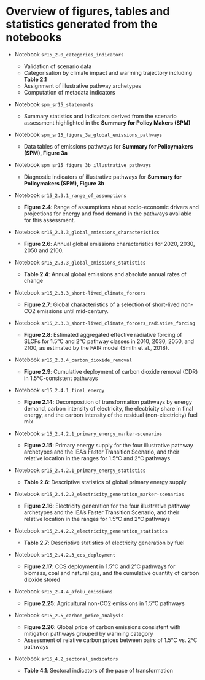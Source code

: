 # Overview of figures, tables and statistics generated from the notebooks

 - Notebook `sr15_2.0_categories_indicators`
   - Validation of scenario data
   - Categorisation by climate impact and warming trajectory
     including **Table 2.1**
   - Assignment of illustrative pathway archetypes
   - Computation of metadata indicators

 - Notebook `spm_sr15_statements`
   - Summary statistics and indicators
     derived from the scenario assessment
     highlighted in the **Summary for Policy Makers (SPM)**

 - Notebook `spm_sr15_figure_3a_global_emissions_pathways`
   - Data tables of emissions pathways
     for **Summary for Policymakers (SPM), Figure 3a**

 - Notebook `spm_sr15_figure_3b_illustrative_pathways`
   - Diagnostic indicators of illustrative pathways
     for **Summary for Policymakers (SPM), Figure 3b**

 - Notebook `sr15_2.3.1_range_of_assumptions`
   - **Figure 2.4**: Range of assumptions about socio-economic drivers and
     projections for energy and food demand in the pathways available
     for this assessment.

 - Notebook `sr15_2.3.3_global_emissions_characteristics`
   - **Figure 2.6**: Annual global emissions characteristics
     for 2020, 2030, 2050 and 2100.

 - Notebook `sr15_2.3.3_global_emissions_statistics`
   - **Table 2.4**: Annual global emissions and absolute annual rates of change

 - Notebook `sr15_2.3.3_short-lived_climate_forcers`
   - **Figure 2.7**: Global characteristics of a selection of short-lived
     non-CO2 emissions until mid-century.

 - Notebook `sr15_2.3.3_short-lived_climate_forcers_radiative_forcing`
   - **Figure 2.8**: Estimated aggregated effective radiative forcing of SLCFs
     for 1.5°C and 2°C pathway classes in 2010, 2030, 2050, and 2100,
     as estimated by the FAIR model (Smith et al., 2018).

 - Notebook `sr15_2.3.4_carbon_dioxide_removal`
   - **Figure 2.9**: Cumulative deployment of carbon dioxide removal (CDR)
     in 1.5°C-consistent pathways

 - Notebook `sr15_2.4.1_final_energy`
   - **Figure 2.14**: Decomposition of transformation pathways by energy demand,
     carbon intensity of electricity, the electricity share in final energy,
     and the carbon intensity of the residual (non-electricity) fuel mix

 - Notebook `sr15_2.4.2.1_primary_energy_marker-scenarios`
   - **Figure 2.15**: Primary energy supply for the four illustrative pathway
     archetypes and the IEA’s Faster Transition Scenario, and their relative
     location in the ranges for 1.5°C and 2°C pathways

 - Notebook `sr15_2.4.2.1_primary_energy_statistics`
   - **Table 2.6**: Descriptive statistics of global primary energy supply

 - Notebook `sr15_2.4.2.2_electricity_generation_marker-scenarios`
   - **Figure 2.16**: Electricity generation for the four illustrative pathway
     archetypes and the IEA’s Faster Transition Scenario, and their relative
     location in the ranges for 1.5°C and 2°C pathways

 - Notebook `sr15_2.4.2.2_electricity_generation_statistics`
   - **Table 2.7**: Descriptive statistics of electricity generation by fuel

 - Notebook `sr15_2.4.2.3_ccs_deployment`
   - **Figure 2.17**: CCS deployment in 1.5°C and 2°C pathways for biomass, coal
     and natural gas, and the cumulative quantity of carbon dioxide stored

 - Notebook `sr15_2.4.4_afolu_emissions`
   - **Figure 2.25**: Agricultural non-CO2 emissions in 1.5°C pathways

 - Notebook `sr15_2.5_carbon_price_analysis`
   - **Figure 2.26**: Global price of carbon emissions
     consistent with mitigation pathways grouped by warming category
   - Assessment of relative carbon prices between pairs
     of 1.5°C vs. 2°C pathways

 - Notebook `sr15_4.2_sectoral_indicators`
   - **Table 4.1**: Sectoral indicators of the pace of transformation
